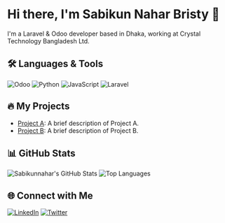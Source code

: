 # Hi there, I'm Sabikun Nahar Bristy 👋

I'm a Laravel & Odoo developer based in Dhaka, working at Crystal Technology Bangladesh Ltd.

## 🛠️ Languages & Tools

![Odoo](https://img.shields.io/badge/Odoo-EE0022?style=for-the-badge&logo=odoo&logoColor=white)
![Python](https://img.shields.io/badge/Python-3776AB?style=for-the-badge&logo=python&logoColor=white)
![JavaScript](https://img.shields.io/badge/JavaScript-F7DF1E?style=for-the-badge&logo=javascript&logoColor=black)
![Laravel](https://img.shields.io/badge/Laravel-FF2D20?style=for-the-badge&logo=laravel&logoColor=white)

## 🔥 My Projects

- [Project A](https://github.com/Sabikunnahar/project-a): A brief description of Project A.
- [Project B](https://github.com/Sabikunnahar/project-b): A brief description of Project B.

## 📊 GitHub Stats

![Sabikunnahar's GitHub Stats](https://github-readme-stats.vercel.app/api?username=Sabikunnahar&show_icons=true&theme=radical)
![Top Languages](https://github-readme-stats.vercel.app/api/top-langs/?username=Sabikunnahar&layout=compact&theme=radical)

## 🌐 Connect with Me

[![LinkedIn](https://img.shields.io/badge/LinkedIn-blue?style=for-the-badge&logo=linkedin)](https://www.linkedin.com/in/sabikun-nahar-bristy)
[![Twitter](https://img.shields.io/badge/Twitter-1DA1F2?style=for-the-badge&logo=twitter&logoColor=white)](https://twitter.com/yourhandle)


<!--
**Sabikunnahar/Sabikunnahar** is a ✨ _special_ ✨ repository because its `README.md` (this file) appears on your GitHub profile.

Here are some ideas to get you started:

- 🔭 I’m currently working on ...
- 🌱 I’m currently learning ...
- 👯 I’m looking to collaborate on ...
- 🤔 I’m looking for help with ...
- 💬 Ask me about ...
- 📫 How to reach me: ...
- 😄 Pronouns: ...
- ⚡ Fun fact: ...
-->
